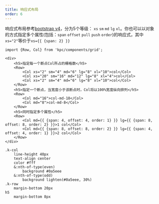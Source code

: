 ```yaml
---
title: 响应式布局
order: 6
---
```


响应式布局参考[bootstrap v4](https://getbootstrap.com/docs/4.0/layout/grid/)，分为5个等级：
`xs` `sm` `md` `lg` `xl`。你也可以以对象的方式指定多个属性(包括：`span` `offset` `pull` 
`push` `order`)的响应式，其中`xs="2"`等价于`xs={{ {span: 2} }}`

```vdt
import {Row, Col} from 'kpc/components/grid';

<div>
    <h5>指定每一个断点Col所占的栅格数</h5>
    <Row> 
        <Col xs="2" sm="4" md="6" lg="8" xl="10">col</Col>
        <Col xs="20" sm="16" md="12" lg="8" xl="4">col</Col>
        <Col xs="2" sm="4" md="6" lg="8" xl="10">col</Col>
    </Row>
    <h5>指定一个断点，当宽度小于该断点时，Col将以100%宽度纵向排列</h5>
    <Row> 
        <Col md="16">col-md-18</Col>
        <Col md="8">col-md-8</Col>
    </Row>
    <h5>同时指定多个属性</h5>
    <Row>
        <Col md={{ {span: 4, offset: 4, order: 1} }} lg={{ {span: 8, offset: 8, order: 2} }}>1 col</Col>
        <Col md={{ {span: 8, offset: 8, order: 2} }} lg={{ {span: 4, offset: 4, order: 1} }}>2 col</Col>
    </Row>
</div>
```

```styl
.k-col
    line-height 40px
    text-align center
    color #fff
    &:nth-of-type(even)
        background #0a5eee
    &:nth-of-type(odd)
        background lighten(#0a5eee, 30%)
.k-row
    margin-bottom 20px
h5
    margin-bottom 8px
```
